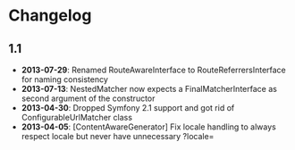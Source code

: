 Changelog
=========

1.1
---

* **2013-07-29**: Renamed RouteAwareInterface to RouteReferrersInterface for naming consistency
* **2013-07-13**: NestedMatcher now expects a FinalMatcherInterface as second argument of the constructor
* **2013-04-30**: Dropped Symfony 2.1 support and got rid of ConfigurableUrlMatcher class
* **2013-04-05**: [ContentAwareGenerator] Fix locale handling to always respect locale but never have unnecessary ?locale=
